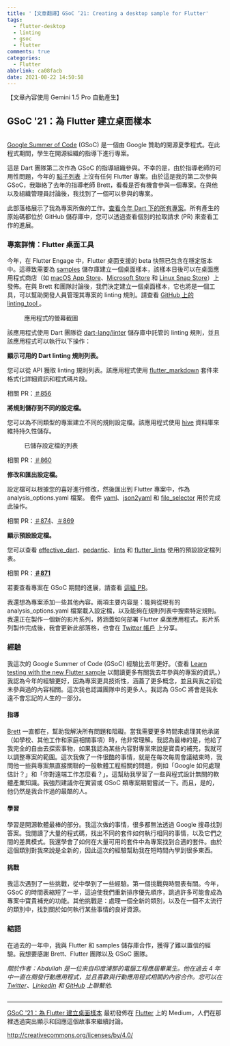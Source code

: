 ```yaml
---
title: '【文章翻譯】GSoC ’21: Creating a desktop sample for Flutter'
tags:
  - flutter-desktop
  - linting
  - gsoc
  - flutter
comments: true
categories:
  - Flutter
abbrlink: ca08facb
date: 2021-08-22 14:50:58
---
```


【文章內容使用 Gemini 1.5 Pro 自動產生】

## GSoC '21：為 Flutter 建立桌面樣本

<figure>
<img alt="" src="https://cdn-images-1.medium.com/max/923/1*aRiqWvnUYD-cSbGhxTnUsw.jpeg" />
</figure>

[Google Summer of Code](https://summerofcode.withgoogle.com/) (GSoC) 是一個由 Google 贊助的開源夏季程式。在此程式期間，學生在開源組織的指導下進行專案。

這是 Dart 團隊第二次作為 GSoC 的指導組織參與。不幸的是，由於指導老師的可用性問題，今年的 [點子列表](https://docs.google.com/document/d/1KfaTPPt6rqvgPD4kkZcsaehXC9FijcJ20V4J3FDLsRk/edit#) 上沒有任何 Flutter 專案。由於這是我的第二次參與 GSoC，我聯絡了去年的指導老師 Brett，看看是否有機會參與一個專案。在與他以及組織管理員討論後，我找到了一個可以參與的專案。

此部落格展示了我為專案所做的工作。[查看今年 Dart 下的所有專案](https://summerofcode.withgoogle.com/organizations/4658845562961920/#projects)。所有產生的原始碼都位於 GitHub 儲存庫中，您可以透過查看個別的拉取請求 (PR) 來查看工作的進展。

### 專案詳情：Flutter 桌面工具

今年，在 Flutter Engage 中，Flutter 桌面支援的 beta 快照已包含在穩定版本中。這導致需要為 [samples](https://github.com/flutter/samples) 儲存庫建立一個桌面樣本，該樣本日後可以在桌面應用程式商店（如 [macOS App Store](https://developer.apple.com/macos/distribution/)、[Microsoft Store](https://docs.microsoft.com/en-us/windows/uwp/publish/) 和 [Linux Snap Store](https://snapcraft.io/docs/snapcraft-overview)）上發佈。在與 Brett 和團隊討論後，我們決定建立一個桌面樣本，它也將是一個工具，可以幫助開發人員管理其專案的 linting 規則。請查看 [GitHub 上的 linting_tool ](https://github.com/flutter/samples/tree/master/experimental/linting_tool)。

<figure>
<img alt="" src="https://cdn-images-1.medium.com/max/1024/0*Lh2I-A4Aak5UZXze" />
<figcaption>應用程式的螢幕截圖</figcaption>
</figure>

該應用程式使用 Dart 團隊從 [dart-lang/linter](https://github.com/dart-lang/linter) 儲存庫中託管的 linting 規則，並且該應用程式可以執行以下操作：

**顯示可用的 Dart linting 規則列表。**

您可以從 API 獲取 linting 規則列表。該應用程式使用 [flutter_markdown](https://pub.dev/packages/flutter_markdown) 套件來格式化詳細資訊和程式碼片段。

相關 PR：[＃856](https://github.com/flutter/samples/pull/856)

**將規則儲存到不同的設定檔。**

您可以為不同類型的專案建立不同的規則設定檔。該應用程式使用 [hive](https://pub.dev/packages/hive) 資料庫來維持持久性儲存。

<figure>
<img alt="" src="https://cdn-images-1.medium.com/max/1024/0*FwXcFHhXjCuOEaFw" />
<figcaption>已儲存設定檔的列表</figcaption>
</figure>

相關 PR：[＃860](https://github.com/flutter/samples/pull/860)

**修改和匯出設定檔。**

設定檔可以根據您的喜好進行修改，然後匯出到 Flutter 專案中，作為 analysis_options.yaml 檔案。 套件 [yaml](https://pub.dev/packages/yaml)、[json2yaml](https://pub.dev/packages/json2yaml) 和 [file_selector](https://pub.dev/packages/file_selector) 用於完成此操作。

相關 PR：[＃874](https://github.com/flutter/samples/pull/874)、[＃869](https://github.com/flutter/samples/pull/869)

**顯示預設設定檔。**

您可以查看 [effective_dart](https://pub.dev/packages/effective_dart)、[pedantic](https://pub.dev/packages/pedantic)、[lints](https://pub.dev/packages/lints) 和 [flutter_lints](https://pub.dev/packages/flutter_lints) 使用的預設設定檔列表。

相關 PR：**[＃871](https://github.com/flutter/samples/pull/871)**

若要查看專案在 GSoC 期間的進展，請查看 [這組 PR](https://github.com/flutter/samples/pulls?q=author%3Aabd99+created%3A2021-06-07..2021-08-31+)。

我還想為專案添加一些其他內容。兩項主要内容是：能夠從現有的 analysis_options.yaml 檔案載入設定檔，以及能夠在規則列表中搜索特定規則。我還正在製作一個新的影片系列，將涵蓋如何部署 Flutter 桌面應用程式。影片系列製作完成後，我會更新此部落格，也會在 [Twitter 帳戶](https://twitter.com/abdullahzakir99) 上分享。

### 經驗

我這次的 Google Summer of Code (GSoC) 經驗比去年更好。（查看 [Learn testing with the new Flutter sample](https://medium.com/flutter/learn-testing-with-the-new-flutter-sample-gsoc20-work-product-e872c7f6492a) 以閱讀更多有關我去年參與的專案的資訊。）我認為今年的經驗更好，因為專案更具技術性，涵蓋了更多概念，並且與我之前從未參與過的內容相關。這次我也認識團隊中的更多人。我認為 GSoC 將會是我永遠不會忘記的人生的一部分。

#### 指導

[Brett](https://github.com/domesticmouse) 一直都在，幫助我解決所有問題和阻礙。當我需要更多時間來處理其他承諾（如學校、其他工作和家庭相關事項）時，他非常理解。我認為最棒的是，他給了我完全的自由去探索事物，如果我認為某些內容對專案來說是寶貴的補充，我就可以調整專案的範圍。這次我做了一件很酷的事情，就是在每次每周會議結束時，我問他一些與專案無直接關聯的一般軟體工程相關的問題，例如「Google 如何處理估計？」和「你對遠端工作怎麼看？」。這幫助我學習了一些與程式設計無關的軟體產業知識。我強烈建議你在實習或 GSoC 類專案期間嘗試一下。而且，是的，他仍然是我合作過的最酷的人。

#### 學習

學習是開源軟體最棒的部分。我這次做的事情，很多都無法透過 Google 搜尋找到答案。我閱讀了大量的程式碼，找出不同的套件如何執行相同的事情，以及它們之間的差異模式。我還學會了如何在大量可用的套件中為專案找到合適的套件。由於這個類別對我來說是全新的，因此這次的經驗幫助我在短時間內學到很多東西。

####  挑戰

我這次遇到了一些挑戰，從中學到了一些經驗。第一個挑戰與時間表有關。今年，GSoC 的時間表縮短了一半，這迫使我們重新排序優先順序，跳過許多可能會成為專案中寶貴補充的功能。其他挑戰是：處理一個全新的類別，以及在一個不太流行的類別中，找到關於如何執行某些事情的良好資源。

### 結語

在過去的一年中，我與 Flutter 和 samples 儲存庫合作，獲得了難以置信的經驗。我想要感謝 Brett、Flutter 團隊以及 GSoC 團隊。

_關於作者：Abdullah 是一位來自印度浦那的電腦工程應屆畢業生。他在過去 4 年中一直在開發行動應用程式，並且喜歡與行動應用程式相關的內容合作。您可以在 [Twitter](https://twitter.com/abdullahzakir99)、[LinkedIn](https://www.linkedin.com/in/abdullahzakir99/) 和 [GitHub](https://github.com/abd99) 上聯繫他._

<img src="https://medium.com/_/stat?event=post.clientViewed&referrerSource=full_rss&postId=7d77e74812d6" width="1" height="1" alt=""><hr><p><a href="https://medium.com/flutter/gsoc-21-creating-a-desktop-sample-for-flutter-7d77e74812d6">GSoC '21：為 Flutter 建立桌面樣本</a> 最初發佈在 <a href="https://medium.com/flutter">Flutter</a> 上的 Medium，人們在那裡透過突出顯示和回應這個故事來繼續討論。</p>


http://creativecommons.org/licenses/by/4.0/